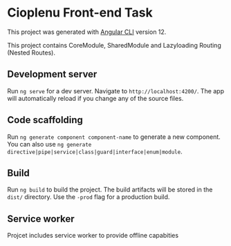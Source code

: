 # Cioplenu Front-end Task

This project was generated with [Angular CLI](https://github.com/angular/angular-cli) version 12.

This project contains CoreModule, SharedModule and Lazyloading Routing (Nested Routes).

## Development server

Run `ng serve` for a dev server. Navigate to `http://localhost:4200/`. The app will automatically reload if you change any of the source files.

## Code scaffolding

Run `ng generate component component-name` to generate a new component. You can also use `ng generate directive|pipe|service|class|guard|interface|enum|module`.

## Build

Run `ng build` to build the project. The build artifacts will be stored in the `dist/` directory. Use the `-prod` flag for a production build.

## Service worker
Projcet includes service worker to provide offline capabities
